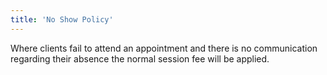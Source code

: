 ```yaml
---
title: 'No Show Policy'
---
```


Where clients fail to attend an appointment and there is no communication regarding their absence the normal session fee will be applied.
